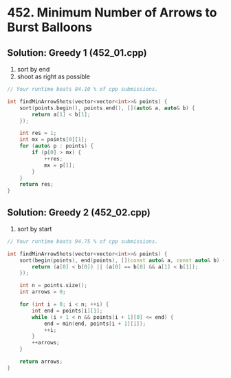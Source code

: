 # 452. Minimum Number of Arrows to Burst Balloons #

## Solution: Greedy 1 (452_01.cpp) ##

1. sort by end
2. shoot as right as possible

```cpp
// Your runtime beats 84.10 % of cpp submissions.

int findMinArrowShots(vector<vector<int>>& points) {
    sort(points.begin(), points.end(), [](auto& a, auto& b) {
        return a[1] < b[1];
    });

    int res = 1;
    int mx = points[0][1];
    for (auto& p : points) {
        if (p[0] > mx) {
            ++res;
            mx = p[1];
        }
    }
    return res;
}
```

## Solution: Greedy 2 (452_02.cpp) ##

1. sort by start

```cpp
// Your runtime beats 94.75 % of cpp submissions.

int findMinArrowShots(vector<vector<int>>& points) {
    sort(begin(points), end(points), [](const auto& a, const auto& b) {
        return (a[0] < b[0]) || (a[0] == b[0] && a[1] < b[1]);
    });

    int n = points.size();
    int arrows = 0;

    for (int i = 0; i < n; ++i) {
        int end = points[i][1];
        while (i + 1 < n && points[i + 1][0] <= end) {
            end = min(end, points[i + 1][1]);
            ++i;
        }
        ++arrows;
    }

    return arrows;
}
```
